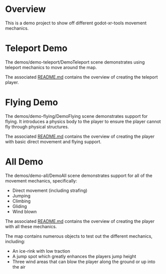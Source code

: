 # Overview
This is a demo project to show off different godot-xr-tools movement mechanics.

# Teleport Demo
The demos/demo-teleport/DemoTeleport scene demonstrates using teleport mechanics to move around the map.

The associated [README.md](demos/demo-teleport/README.md) contains the overview of creating the teleport player.


# Flying Demo
The demos/demo-flying/DemoFlying scene demonstrates support for flying. It introduces a physics body to the player to ensure
the player cannot fly through physical structures.

The associated [README.md](demos/demo-flying/README.md) contains the overview of creating the player with basic direct movement and flying support.

# All Demo
The demos/demo-all/DemoAll scene demonstrates support for all of the movement mechanics, specifically:
 - Direct movement (including strafing)
 - Jumping
 - Climbing
 - Gliding
 - Wind blown

The associated [README.md](demos/demo-all/README.md) contains the overview of creating the player with all these mechanics.

The map contains numerous objects to test out the different mechanics, including:
 - An ice-rink with low traction
 - A jump spot which greatly enhances the players jump height
 - Three wind areas that can blow the player along the ground or up into the air

